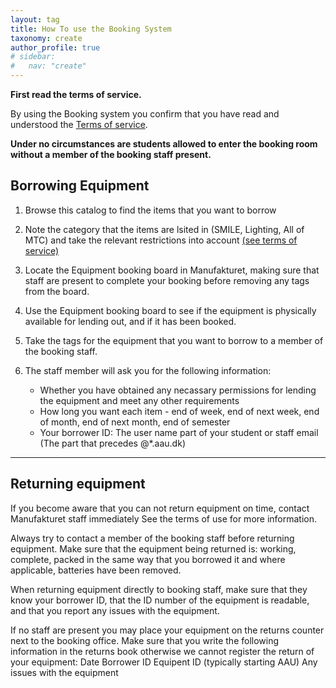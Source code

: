 ```yaml
---
layout: tag
title: How To use the Booking System
taxonomy: create
author_profile: true
# sidebar:
#   nav: "create"
---
```

<a href = "#top"></a>
**First read the terms of service.**

By using the Booking system you confirm that you have read and understood the [Terms of service](/_pages/terms/). 

**Under no circumstances are students allowed to enter the booking room without a member of the booking staff present.**

## Borrowing Equipment
1. Browse this catalog to find the items that you want to borrow

2. Note the category that the items are lsited in (SMILE, Lighting, All of MTC) and take the relevant restrictions into account [(see terms of service)](/_pages/terms#restrictions)

3. Locate the Equipment booking board in Manufakturet, making sure that staff are present to complete your booking before removing any tags from the board.

4. Use the Equipment booking board to see if the equipment is physically available for lending out, and if it has been booked.

5. Take the tags for the equipment that you want to borrow to a member of the booking staff.

6. The staff member will ask you for the following information:
	- Whether you have obtained any necassary permissions for lending the equipment and meet any other requirements
	- How long you want each item - end of week, end of next week, end of month, end of next month, end of semester
	- Your borrower ID: The user name part of your student or staff email (The part that precedes @*.aau.dk)
-------------------------
## Returning equipment

If you become aware that you can not return equipment on time, contact Manufakturet staff immediately
See the terms of use for more information.

Always try to contact a member of the booking staff before returning equipment. Make sure that the equipment being returned is:
	working, complete, packed in the same way that you borrowed it and where applicable, batteries have been removed.

When returning equipment directly to booking staff, make sure that they know your borrower ID, that the ID number of the equipment is readable,
and that you report any issues with the equipment.

If no staff are present you may place your equipment on the returns counter next to the booking office. Make sure that you write the following information 
in the returns book otherwise we cannot register the return of your equipment:
Date
Borrower ID
Equipent ID (typically starting AAU)
Any issues with the equipment





	